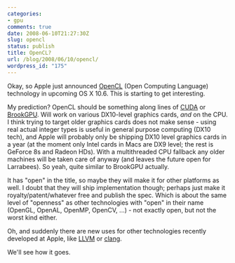 ```yaml
---
categories:
- gpu
comments: true
date: 2008-06-10T21:27:30Z
slug: opencl
status: publish
title: OpenCL?
url: /blog/2008/06/10/opencl/
wordpress_id: "175"
---
```


Okay, so Apple just announced [OpenCL](http://en.wikipedia.org/wiki/OpenCL) (Open Computing Language) technology in upcoming OS X 10.6. This is starting to get interesting.

My prediction? OpenCL should be something along lines of [CUDA](http://en.wikipedia.org/wiki/CUDA) or [BrookGPU](http://en.wikipedia.org/wiki/BrookGPU). Will work on various DX10-level graphics cards, _and_ on the CPU. I think trying to target older graphics cards does not make sense - using real actual integer types is useful in general purpose computing (DX10 tech), and Apple will probably only be shipping DX10 level graphics cards in a year (at the moment only Intel cards in Macs are DX9 level; the rest is GeForce 8s and Radeon HDs). With a multithreaded CPU fallback any older machines will be taken care of anyway (and leaves the future open for Larrabees). So yeah, quite similar to BrookGPU actually.

It has "open" in the title, so maybe they will make it for other platforms as well. I doubt that they will ship implementation though; perhaps just make it royalty/patent/whatever free and publish the spec. Which is about the same level of "openness" as other technologies with "open" in their name (OpenGL, OpenAL, OpenMP, OpenCV, ...) - not exactly open, but not the worst kind either.

Oh, and suddenly there are new uses for other technologies recently developed at Apple, like [LLVM](http://llvm.org/) or [clang](http://clang.llvm.org/).

We'll see how it goes.
